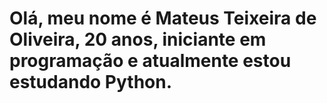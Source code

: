 # Olá, meu nome é Mateus Teixeira de Oliveira, 20 anos, iniciante em programação e atualmente estou estudando Python.

